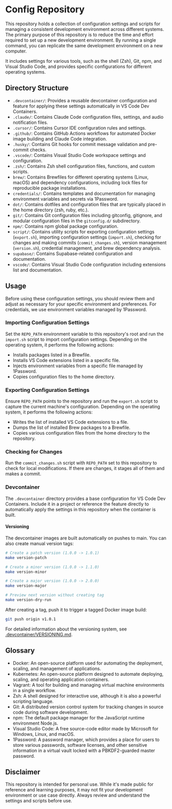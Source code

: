 # Config Repository

This repository holds a collection of configuration settings and scripts for managing a consistent development environment across different systems. The primary purpose of this repository is to reduce the time and effort required to set up a new development environment. By running a single command, you can replicate the same development environment on a new computer.

It includes settings for various tools, such as the shell (Zsh), Git, npm, and Visual Studio Code, and provides specific configurations for different operating systems.

## Directory Structure

- `.devcontainer/`: Provides a reusable devcontainer configuration and feature for applying these settings automatically in VS Code Dev Containers.
- `.claude/`: Contains Claude Code configuration files, settings, and audio notification files.
- `.cursor/`: Contains Cursor IDE configuration rules and settings.
- `.github/`: Contains GitHub Actions workflows for automated Docker image building and Claude Code integration.
- `.husky/`: Contains Git hooks for commit message validation and pre-commit checks.
- `.vscode/`: Contains Visual Studio Code workspace settings and configuration.
- `.zsh/`: Contains Zsh shell configuration files, functions, and custom scripts.
- `brew/`: Contains Brewfiles for different operating systems (Linux, macOS) and dependency configurations, including lock files for reproducible package installations.
- `credentials/`: Contains templates and documentation for managing environment variables and secrets via 1Password.
- `dot/`: Contains dotfiles and configuration files that are typically placed in the home directory (zsh, ruby, etc.).
- `git/`: Contains Git configuration files including gitconfig, gitignore, and modular configuration files in the `gitconfig.d/` subdirectory.
- `npm/`: Contains npm global package configuration.
- `script/`: Contains utility scripts for exporting configuration settings (`export.sh`), importing configuration settings (`import.sh`), checking for changes and making commits (`commit_changes.sh`), version management (`version.sh`), credential management, and brew dependency analysis.
- `supabase/`: Contains Supabase-related configuration and documentation.
- `vscode/`: Contains Visual Studio Code configuration including extensions list and documentation.

## Usage

Before using these configuration settings, you should review them and adjust as necessary for your specific environment and preferences. For credentials, we use environment variables managed by 1Password.

### Importing Configuration Settings

Set the `REPO_PATH` environment variable to this repository's root and run the `import.sh` script to import configuration settings. Depending on the operating system, it performs the following actions:

- Installs packages listed in a Brewfile.
- Installs VS Code extensions listed in a specific file.
- Injects environment variables from a specific file managed by 1Password.
- Copies configuration files to the home directory.

### Exporting Configuration Settings

Ensure `REPO_PATH` points to the repository and run the `export.sh` script to capture the current machine's configuration. Depending on the operating system, it performs the following actions:

- Writes the list of installed VS Code extensions to a file.
- Dumps the list of installed Brew packages to a Brewfile.
- Copies various configuration files from the home directory to the repository.

### Checking for Changes

Run the `commit_changes.sh` script with `REPO_PATH` set to this repository to check for local modifications. If there are changes, it stages all of them and makes a commit.

### Devcontainer

The `.devcontainer` directory provides a base configuration for VS Code Dev Containers. Include it in a project or reference the feature directly to automatically apply the settings in this repository when the container is built.

#### Versioning

The devcontainer images are built automatically on pushes to main. You can also create manual version tags:

```bash
# Create a patch version (1.0.0 -> 1.0.1)
make version-patch

# Create a minor version (1.0.0 -> 1.1.0)
make version-minor

# Create a major version (1.0.0 -> 2.0.0)
make version-major

# Preview next version without creating tag
make version-dry-run
```

After creating a tag, push it to trigger a tagged Docker image build:
```bash
git push origin v1.0.1
```

For detailed information about the versioning system, see [.devcontainer/VERSIONING.md](.devcontainer/VERSIONING.md).

## Glossary

- Docker: An open-source platform used for automating the deployment, scaling, and management of applications.
- Kubernetes: An open-source platform designed to automate deploying, scaling, and operating application containers.
- Vagrant: A tool for building and managing virtual machine environments in a single workflow.
- Zsh: A shell designed for interactive use, although it is also a powerful scripting language.
- Git: A distributed version control system for tracking changes in source code during software development.
- npm: The default package manager for the JavaScript runtime environment Node.js.
- Visual Studio Code: A free source-code editor made by Microsoft for Windows, Linux, and macOS.
- 1Password: A password manager, which provides a place for users to store various passwords, software licenses, and other sensitive information in a virtual vault locked with a PBKDF2-guarded master password.

## Disclaimer

This repository is intended for personal use. While it's made public for reference and learning purposes, it may not fit your development environment or use case directly. Always review and understand the settings and scripts before use.
